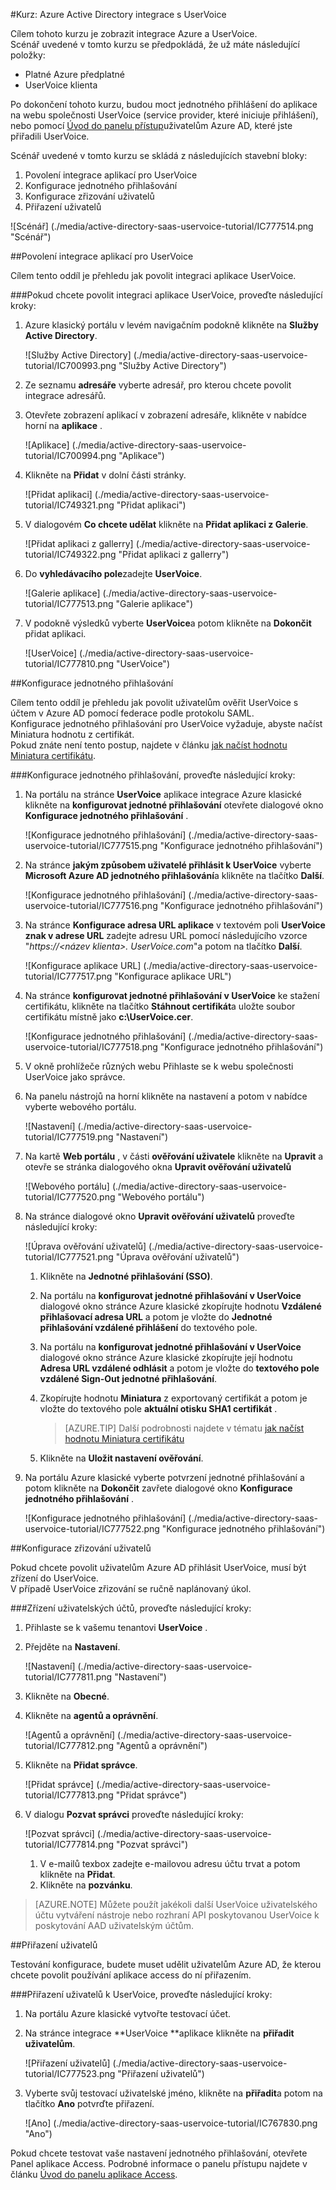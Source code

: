 <properties 
    pageTitle="Kurz: Azure Active Directory integrace s UserVoice | Microsoft Azure" 
    description="Naučte se používat UserVoice s Azure Active Directory povolit jednotné přihlašování, automatické vytváření a další!." 
    services="active-directory" 
    authors="jeevansd"  
    documentationCenter="na" 
    manager="femila"/>
<tags 
    ms.service="active-directory" 
    ms.devlang="na" 
    ms.topic="article" 
    ms.tgt_pltfrm="na" 
    ms.workload="identity" 
    ms.date="09/11/2016" 
    ms.author="jeedes" />

#<a name="tutorial-azure-active-directory-integration-with-uservoice"></a>Kurz: Azure Active Directory integrace s UserVoice
  
Cílem tohoto kurzu je zobrazit integrace Azure a UserVoice.  
Scénář uvedené v tomto kurzu se předpokládá, že už máte následující položky:

-   Platné Azure předplatné
-   UserVoice klienta
  
Po dokončení tohoto kurzu, budou moct jednotného přihlášení do aplikace na webu společnosti UserVoice (service provider, které iniciuje přihlášení), nebo pomocí [Úvod do panelu přístup](active-directory-saas-access-panel-introduction.md)uživatelům Azure AD, které jste přiřadili UserVoice.
  
Scénář uvedené v tomto kurzu se skládá z následujících stavební bloky:

1.  Povolení integrace aplikací pro UserVoice
2.  Konfigurace jednotného přihlašování
3.  Konfigurace zřizování uživatelů
4.  Přiřazení uživatelů

![Scénář] (./media/active-directory-saas-uservoice-tutorial/IC777514.png "Scénář")

##<a name="enabling-the-application-integration-for-uservoice"></a>Povolení integrace aplikací pro UserVoice
  
Cílem tento oddíl je přehledu jak povolit integraci aplikace UserVoice.

###<a name="to-enable-the-application-integration-for-uservoice-perform-the-following-steps"></a>Pokud chcete povolit integraci aplikace UserVoice, proveďte následující kroky:

1.  Azure klasický portálu v levém navigačním podokně klikněte na **Služby Active Directory**.

    ![Služby Active Directory] (./media/active-directory-saas-uservoice-tutorial/IC700993.png "Služby Active Directory")

2.  Ze seznamu **adresáře** vyberte adresář, pro kterou chcete povolit integrace adresářů.

3.  Otevřete zobrazení aplikací v zobrazení adresáře, klikněte v nabídce horní na **aplikace** .

    ![Aplikace] (./media/active-directory-saas-uservoice-tutorial/IC700994.png "Aplikace")

4.  Klikněte na **Přidat** v dolní části stránky.

    ![Přidat aplikaci] (./media/active-directory-saas-uservoice-tutorial/IC749321.png "Přidat aplikaci")

5.  V dialogovém **Co chcete udělat** klikněte na **Přidat aplikaci z Galerie**.

    ![Přidat aplikaci z gallerry] (./media/active-directory-saas-uservoice-tutorial/IC749322.png "Přidat aplikaci z gallerry")

6.  Do **vyhledávacího pole**zadejte **UserVoice**.

    ![Galerie aplikace] (./media/active-directory-saas-uservoice-tutorial/IC777513.png "Galerie aplikace")

7.  V podokně výsledků vyberte **UserVoice**a potom klikněte na **Dokončit** přidat aplikaci.

    ![UserVoice] (./media/active-directory-saas-uservoice-tutorial/IC777810.png "UserVoice")

##<a name="configuring-single-sign-on"></a>Konfigurace jednotného přihlašování
  
Cílem tento oddíl je přehledu jak povolit uživatelům ověřit UserVoice s účtem v Azure AD pomocí federace podle protokolu SAML.  
Konfigurace jednotného přihlašování pro UserVoice vyžaduje, abyste načíst Miniatura hodnotu z certifikát.  
Pokud znáte není tento postup, najdete v článku [jak načíst hodnotu Miniatura certifikátu](http://youtu.be/YKQF266SAxI).

###<a name="to-configure-single-sign-on-perform-the-following-steps"></a>Konfigurace jednotného přihlašování, proveďte následující kroky:

1.  Na portálu na stránce **UserVoice** aplikace integrace Azure klasické klikněte na **konfigurovat jednotné přihlašování** otevřete dialogové okno **Konfigurace jednotného přihlašování** .

    ![Konfigurace jednotného přihlašování] (./media/active-directory-saas-uservoice-tutorial/IC777515.png "Konfigurace jednotného přihlašování")

2.  Na stránce **jakým způsobem uživatelé přihlásit k UserVoice** vyberte **Microsoft Azure AD jednotného přihlašování**a klikněte na tlačítko **Další**.

    ![Konfigurace jednotného přihlašování] (./media/active-directory-saas-uservoice-tutorial/IC777516.png "Konfigurace jednotného přihlašování")

3.  Na stránce **Konfigurace adresa URL aplikace** v textovém poli **UserVoice znak v adrese URL** zadejte adresu URL pomocí následujícího vzorce "*https://\<název klienta\>. UserVoice.com*"a potom na tlačítko **Další**.

    ![Konfigurace aplikace URL] (./media/active-directory-saas-uservoice-tutorial/IC777517.png "Konfigurace aplikace URL")

4.  Na stránce **konfigurovat jednotné přihlašování v UserVoice** ke stažení certifikátu, klikněte na tlačítko **Stáhnout certifikát**a uložte soubor certifikátu místně jako **c:\\UserVoice.cer**.

    ![Konfigurace jednotného přihlašování] (./media/active-directory-saas-uservoice-tutorial/IC777518.png "Konfigurace jednotného přihlašování")

5.  V okně prohlížeče různých webu Přihlaste se k webu společnosti UserVoice jako správce.

6.  Na panelu nástrojů na horní klikněte na nastavení a potom v nabídce vyberte webového portálu.

    ![Nastavení] (./media/active-directory-saas-uservoice-tutorial/IC777519.png "Nastavení")

7.  Na kartě **Web portálu** , v části **ověřování uživatele** klikněte na **Upravit** a otevře se stránka dialogového okna **Upravit ověřování uživatelů**

    ![Webového portálu] (./media/active-directory-saas-uservoice-tutorial/IC777520.png "Webového portálu")

8.  Na stránce dialogové okno **Upravit ověřování uživatelů** proveďte následující kroky:

    ![Úprava ověřování uživatelů] (./media/active-directory-saas-uservoice-tutorial/IC777521.png "Úprava ověřování uživatelů")

    1.  Klikněte na **Jednotné přihlašování (SSO)**.
    2.  Na portálu na **konfigurovat jednotné přihlašování v UserVoice** dialogové okno stránce Azure klasické zkopírujte hodnotu **Vzdálené přihlašovací adresa URL** a potom je vložte do **Jednotné přihlašování vzdálené přihlášení** do textového pole.
    3.  Na portálu na **konfigurovat jednotné přihlašování v UserVoice** dialogové okno stránce Azure klasické zkopírujte její hodnotu **Adresa URL vzdálené odhlásit** a potom je vložte do **textového pole vzdálené Sign-Out jednotné přihlašování**.
    4.  Zkopírujte hodnotu **Miniatura** z exportovaný certifikát a potom je vložte do textového pole **aktuální otisku SHA1 certifikát** .  

        >[AZURE.TIP] Další podrobnosti najdete v tématu [jak načíst hodnotu Miniatura certifikátu](http://youtu.be/YKQF266SAxI)

    5.  Klikněte na **Uložit nastavení ověřování**.

9.  Na portálu Azure klasické vyberte potvrzení jednotné přihlašování a potom klikněte na **Dokončit** zavřete dialogové okno **Konfigurace jednotného přihlašování** .

    ![Konfigurace jednotného přihlašování] (./media/active-directory-saas-uservoice-tutorial/IC777522.png "Konfigurace jednotného přihlašování")

##<a name="configuring-user-provisioning"></a>Konfigurace zřizování uživatelů
  
Pokud chcete povolit uživatelům Azure AD přihlásit UserVoice, musí být zřízení do UserVoice.  
V případě UserVoice zřizování se ručně naplánovaný úkol.

###<a name="to-provision-a-user-accounts-perform-the-following-steps"></a>Zřízení uživatelských účtů, proveďte následující kroky:

1.  Přihlaste se k vašemu tenantovi **UserVoice** .

2.  Přejděte na **Nastavení**.

    ![Nastavení] (./media/active-directory-saas-uservoice-tutorial/IC777811.png "Nastavení")

3.  Klikněte na **Obecné**.

4.  Klikněte na **agentů a oprávnění**.

    ![Agentů a oprávnění] (./media/active-directory-saas-uservoice-tutorial/IC777812.png "Agentů a oprávnění")

5.  Klikněte na **Přidat správce**.

    ![Přidat správce] (./media/active-directory-saas-uservoice-tutorial/IC777813.png "Přidat správce")

6.  V dialogu **Pozvat správci** proveďte následující kroky:

    ![Pozvat správci] (./media/active-directory-saas-uservoice-tutorial/IC777814.png "Pozvat správci")

    1.  V e-mailů texbox zadejte e-mailovou adresu účtu trvat a potom klikněte na **Přidat**.
    2.  Klikněte na **pozvánku**.

>[AZURE.NOTE] Můžete použít jakékoli další UserVoice uživatelského účtu vytváření nástroje nebo rozhraní API poskytovanou UserVoice k poskytování AAD uživatelským účtům.

##<a name="assigning-users"></a>Přiřazení uživatelů
  
Testování konfigurace, budete muset udělit uživatelům Azure AD, že kterou chcete povolit používání aplikace access do ní přiřazením.

###<a name="to-assign-users-to-uservoice-perform-the-following-steps"></a>Přiřazení uživatelů k UserVoice, proveďte následující kroky:

1.  Na portálu Azure klasické vytvořte testovací účet.

2.  Na stránce integrace **UserVoice **aplikace klikněte na **přiřadit uživatelům**.

    ![Přiřazení uživatelů] (./media/active-directory-saas-uservoice-tutorial/IC777523.png "Přiřazení uživatelů")

3.  Vyberte svůj testovací uživatelské jméno, klikněte na **přiřadit**a potom na tlačítko **Ano** potvrďte přiřazení.

    ![Ano] (./media/active-directory-saas-uservoice-tutorial/IC767830.png "Ano")
  
Pokud chcete testovat vaše nastavení jednotného přihlašování, otevřete Panel aplikace Access. Podrobné informace o panelu přístupu najdete v článku [Úvod do panelu aplikace Access](active-directory-saas-access-panel-introduction.md).